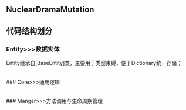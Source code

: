 ## NuclearDramaMutation 
## 代码结构划分
### Entity>>>数据实体
<table>
	Entity继承自[BaseEntity]类，主要用于类型束缚，便于Dictionary统一存储；
</table>
### Core>>>通用逻辑
<table>
 
</table>
### Manger>>>方法调用与生命周期管理
<table>

</table>
